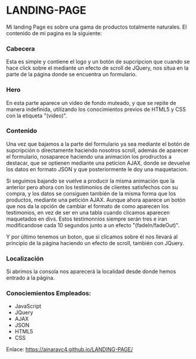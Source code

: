 # LANDING-PAGE
Mi landing Page es sobre una gama de productos totalmente naturales. El contenido de mi pagina es la siguiente:
<h3>Cabecera</h3>
Esta es simple y contiene el logo y un botón de supcripcion que cuando se hace click sobre el mediante un efecto de scroll de JQuery,
nos situa en la parte de la página donde se encuentra un formulario.

<h3>Hero</h3>
En esta parte aparece un video de fondo muteado, y que se repite de manera indefinida, utilizando los conocimientos previos de HTML5 y CSS
con la etiqueta "(video)".

<h3>Contenido</h3>
Una vez que bajamos a la parte del formulario ya sea mediante el botón de supcripción o directamente haciendo nosotros scroll, además  de aparecer el 
formulario, nosaparece haciendo una animación los prodructos a destacar, que se optienen mediante una peticion AJAX, donde se devuelve los datos en formato
JSON y que posteriormente le doy una maquetacion.

Si seguimos bajando se vuelve a producir la misma animación que la anterior pero ahora con los testimonios de clientes satisfechos con su compra, y los datos 
se consiguen también de la misma forma que los productos, mediante una petición AJAX. Aunque ahora aparece un botón que nos da la opción de cambiar el formato de
como aparecen los testimonios, en vez de ser en una tabla cuando clicamos aparecen maquetados en divs. Estos testimonnios siempre serán tres e iran modificandose cada
10 segundos junto a un efecto "(fadeIn/fadeOut)".

Y por último tenemos un boton, que si clicamos sobre él nos llevará al principio de la página haciendo un efecto de scroll, también con JQuery.

<h3>Localización</h3>
Si abrimos la consola nos aparecerá la localidad desde donde hemos entrado a la página.

<h3>Conociemientos Empleados: </h3>
<ul>
  <li>JavaScript</li>
  <li>JQuery</li>
  <li>AJAX</li>
  <li>JSON</li>
  <li>HTML5</li>
  <li>CSS</li>
</ul>


Enlace:
https://ainaravc4.github.io/LANDING-PAGE/
